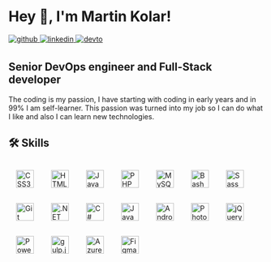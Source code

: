 # Hey 👋, I'm Martin Kolar!  
  

<a href="https://github.com/M4RtY" target="_blank">
<img src=https://img.shields.io/badge/github-%2324292e.svg?&style=for-the-badge&logo=github&logoColor=white alt=github style="margin-bottom: 5px;" />
</a>
<a href="https://linkedin.com/in/martykolar" target="_blank">
<img src=https://img.shields.io/badge/linkedin-%231E77B5.svg?&style=for-the-badge&logo=linkedin&logoColor=white alt=linkedin style="margin-bottom: 5px;" />
</a>
<a href="https://dev.to/m4rty" target="_blank">
<img src=https://img.shields.io/badge/dev.to-%2308090A.svg?&style=for-the-badge&logo=dev.to&logoColor=white alt=devto style="margin-bottom: 5px;" />
</a>


## Senior DevOps  engineer and Full-Stack developer  
The coding is my passion, I have starting with coding in early years and in 99% I am self-learner. This passion was turned into my job so I can do what I like and also I can learn  new technologies.  

## 🛠 Skills 
<div align="left">  
<a href="https://www.w3schools.com/css/" target="_blank"><img style="margin: 15px" src="https://profilinator.rishav.dev/skills-assets/css3-original-wordmark.svg" alt="CSS3" height="35" /></a>  
<a href="https://en.wikipedia.org/wiki/HTML5" target="_blank"><img style="margin: 15px" src="https://profilinator.rishav.dev/skills-assets/html5-original-wordmark.svg" alt="HTML5" height="35" /></a>  
<a href="https://www.javascript.com/" target="_blank"><img style="margin: 15px" src="https://profilinator.rishav.dev/skills-assets/javascript-original.svg" alt="JavaScript" height="35" /></a>  
<a href="https://www.php.net/" target="_blank"><img style="margin: 15px" src="https://profilinator.rishav.dev/skills-assets/php-original.svg" alt="PHP" height="35" /></a>  
<a href="https://www.mysql.com/" target="_blank"><img style="margin: 15px" src="https://profilinator.rishav.dev/skills-assets/mysql-original-wordmark.svg" alt="MySQL" height="35" /></a>  
<a href="https://www.gnu.org/software/bash/" target="_blank"><img style="margin: 15px" src="https://profilinator.rishav.dev/skills-assets/gnu_bash-icon.svg" alt="Bash" height="35" /></a>  
<a href="https://sass-lang.com/" target="_blank"><img style="margin: 15px" src="https://profilinator.rishav.dev/skills-assets/sass-original.svg" alt="Sass" height="35" /></a>  
<a href="https://github.com/" target="_blank"><img style="margin: 15px" src="https://profilinator.rishav.dev/skills-assets/git-scm-icon.svg" alt="Git" height="35" /></a>  
<a href="https://dotnet.microsoft.com/download/dotnet-framework" target="_blank"><img style="margin: 15px" src="https://profilinator.rishav.dev/skills-assets/dot-net-original-wordmark.svg" alt=".NET" height="35" /></a>  
<a href="https://docs.microsoft.com/en-us/dotnet/csharp/" target="_blank"><img style="margin: 15px" src="https://profilinator.rishav.dev/skills-assets/csharp-original.svg" alt="C#" height="35" /></a>  
<a href="https://www.java.com/" target="_blank"><img style="margin: 15px" src="https://profilinator.rishav.dev/skills-assets/java-original-wordmark.svg" alt="Java" height="35" /></a>  
<a href="https://www.android.com/intl/en_in/" target="_blank"><img style="margin: 15px" src="https://profilinator.rishav.dev/skills-assets/android-original-wordmark.svg" alt="Android" height="35" /></a>  
<a href="https://www.adobe.com/in/products/photoshop.html" target="_blank"><img style="margin: 15px" src="https://profilinator.rishav.dev/skills-assets/photoshop-plain.svg" alt="Photoshop" height="35" /></a>  
<a href="https://jquery.com/" target="_blank"><img style="margin: 15px" src="https://profilinator.rishav.dev/skills-assets/jquery.png" alt="jQuery" height="35" /></a>  
<a href="https://docs.microsoft.com/en-us/powershell/" target="_blank"><img style="margin: 15px" src="https://profilinator.rishav.dev/skills-assets/powershell.png" alt="PowerShell" height="35" /></a>  
<a href="https://gulpjs.com/" target="_blank"><img style="margin: 15px" src="https://profilinator.rishav.dev/skills-assets/gulp-plain.svg" alt="gulp.js" height="35" /></a>  
<a href="https://azure.microsoft.com/en-in/" target="_blank"><img style="margin: 15px" src="https://profilinator.rishav.dev/skills-assets/microsoft_azure-icon.svg" alt="Azure" height="35" /></a>  
<a href="https://www.figma.com/" target="_blank"><img style="margin: 15px" src="https://profilinator.rishav.dev/skills-assets/figma-icon.svg" alt="Figma" height="35" /></a>  
</div>
